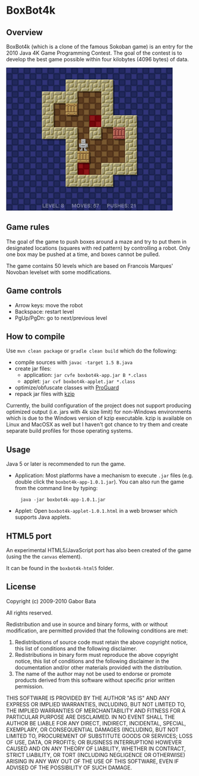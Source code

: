 BoxBot4k
========

Overview
--------
BoxBot4k (which is a clone of the famous Sokoban game) is an entry for the 2010 Java 4K Game Programming Contest. The goal of the contest is to develop the best game possible within four kilobytes (4096 bytes) of data.

![BoxBot4k](https://raw.githubusercontent.com/gaborbata/boxbot4k/master/resources/boxbot4k-screenshot.png)

Game rules
----------
The goal of the game to push boxes around a maze and try to put them in designated locations (squares with red pattern) by controlling a robot. Only one box may be pushed at a time, and boxes cannot be pulled.

The game contains 50 levels which are based on Francois Marques' Novoban levelset with some modifications.

Game controls
-------------
* Arrow keys: move the robot
* Backspace: restart level
* PgUp/PgDn: go to next/previous level

How to compile
--------------
Use `mvn clean package` or `gradle clean build` which do the following:

* compile sources with `javac -target 1.5 B.java`
* create jar files:
    * application: `jar cvfe boxbot4k-app.jar B *.class`
    * applet: `jar cvf boxbot4k-applet.jar *.class`
* optimize/obfuscate classes with [ProGuard](http://proguard.sourceforge.net/)
* repack jar files with [kzip](http://advsys.net/ken/utils.htm)

Currently, the build configuration of the project does not support producing optimized output (i.e. jars with 4k size limit) for non-Windows environments which is due to the Windows version of kzip executable.
kzip is available on Linux and MacOSX as well but I haven't got chance to try them and create separate build profiles for those operating systems.

Usage
-----
Java 5 or later is recommended to run the game.

* Application: Most platforms have a mechanism to execute `.jar` files (e.g. double click the `boxbot4k-app-1.0.1.jar`).
  You can also run the game from the command line by typing:

        java -jar boxbot4k-app-1.0.1.jar

* Applet: Open `boxbot4k-applet-1.0.1.html` in a web browser which supports Java applets.

HTML5 port
----------
An experimental HTML5/JavaScript port has also been created of the game (using the the `canvas` element).

It can be found in the `boxbot4k-html5` folder.

License
-------
Copyright (c) 2009-2010 Gabor Bata

All rights reserved.

Redistribution and use in source and binary forms, with or without modification, are permitted provided that the following conditions are met:

1. Redistributions of source code must retain the above copyright notice, this list of conditions and the following disclaimer.
2. Redistributions in binary form must reproduce the above copyright notice, this list of conditions and the following disclaimer in the documentation and/or other materials provided with the distribution.
3. The name of the author may not be used to endorse or promote products derived from this software without specific prior written permission.

THIS SOFTWARE IS PROVIDED BY THE AUTHOR "AS IS" AND ANY EXPRESS OR IMPLIED WARRANTIES, INCLUDING, BUT NOT LIMITED TO, THE IMPLIED WARRANTIES OF MERCHANTABILITY AND FITNESS FOR A PARTICULAR PURPOSE ARE DISCLAIMED. IN NO EVENT SHALL THE AUTHOR BE LIABLE FOR ANY DIRECT, INDIRECT, INCIDENTAL, SPECIAL, EXEMPLARY, OR CONSEQUENTIAL DAMAGES (INCLUDING, BUT NOT LIMITED TO, PROCUREMENT OF SUBSTITUTE GOODS OR SERVICES; LOSS OF USE, DATA, OR PROFITS; OR BUSINESS INTERRUPTION) HOWEVER CAUSED AND ON ANY THEORY OF LIABILITY, WHETHER IN CONTRACT, STRICT LIABILITY, OR TORT (INCLUDING NEGLIGENCE OR OTHERWISE) ARISING IN ANY WAY OUT OF THE USE OF THIS SOFTWARE, EVEN IF ADVISED OF THE POSSIBILITY OF SUCH DAMAGE.
